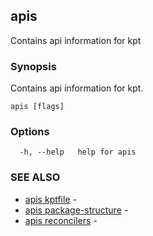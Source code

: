 ## apis

Contains api information for kpt

### Synopsis

Contains api information for kpt.

```
apis [flags]
```

### Options

```
  -h, --help   help for apis
```

### SEE ALSO

* [apis kptfile](apis_kptfile.md)	 - 
* [apis package-structure](apis_package-structure.md)	 - 
* [apis reconcilers](apis_reconcilers.md)	 - 

